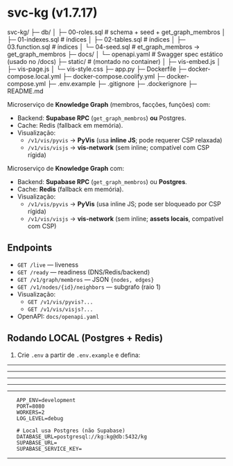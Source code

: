 
# svc-kg (v1.7.17)

svc-kg/
├─ db/
│  ├─ 00-roles.sql    # schema + seed + get_graph_membros
│  ├─ 01-indexes.sql # índices
│  ├─ 02-tables.sql # índices
│  ├─ 03.function.sql # índices
│  └─ 04-seed.sql   # et_graph_membros -> get_graph_membros
├─ docs/
│  └─ openapi.yaml   # Swagger spec estático (usado no /docs)
├─ static/           # (montado no container)
│   ├─ vis-embed.js
│   ├─ vis-page.js
│   └─ vis-style.css
├─ app.py
├─ Dockerfile
├─ docker-compose.local.yml
├─ docker-compose.coolify.yml
├─ docker-compose.yml
├─ .env.example
├─ .gitignore
├─ .dockerignore
├─ README.md



Microserviço de **Knowledge Graph** (membros, facções, funções) com:
- Backend: **Supabase RPC** (`get_graph_membros`) **ou** Postgres.
- Cache: Redis (fallback em memória).
- Visualização:
  - `/v1/vis/pyvis` → **PyVis** (usa **inline JS**; pode requerer CSP relaxada)
  - `/v1/vis/visjs` → **vis-network** (sem inline; compatível com CSP rígida)

Microserviço de **Knowledge Graph** com:
- Backend: **Supabase RPC** (`get_graph_membros`) ou **Postgres**.
- Cache: **Redis** (fallback em memória).
- Visualização:
  - `/v1/vis/pyvis` → **PyVis** (usa inline JS; pode ser bloqueado por CSP rígida)
  - `/v1/vis/visjs` → **vis-network** (sem inline; **assets locais**, compatível com CSP)

## Endpoints

- `GET /live` — liveness  
- `GET /ready` — readiness (DNS/Redis/backend)  
- `GET /v1/graph/membros` — JSON `{nodes, edges}`  
- `GET /v1/nodes/{id}/neighbors` — subgrafo (raio 1)  
- Visualização:
  - `GET /v1/vis/pyvis?...`
  - `GET /v1/vis/visjs?...`
- OpenAPI: `docs/openapi.yaml`

## Rodando LOCAL (Postgres + Redis)

1. Crie `.env` a partir de `.env.example` e defina:
---
---
---
---
---
```env
   APP_ENV=development
   PORT=8080
   WORKERS=2
   LOG_LEVEL=debug

   # Local usa Postgres (não Supabase)
   DATABASE_URL=postgresql://kg:kg@db:5432/kg
   SUPABASE_URL=
   SUPABASE_SERVICE_KEY=

```
---
